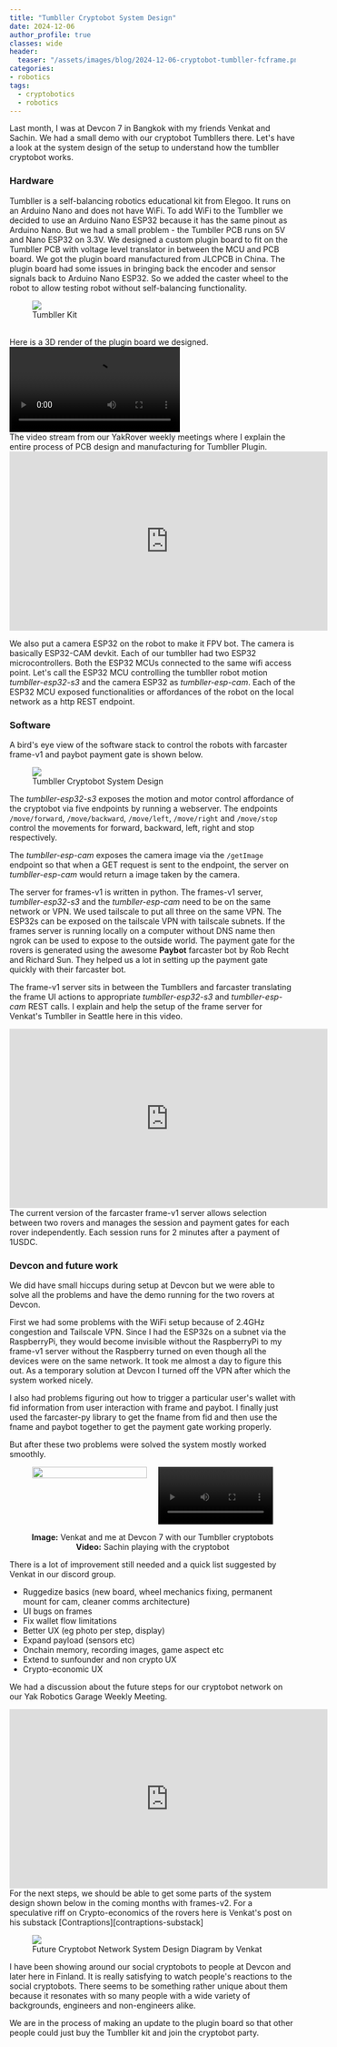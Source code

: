 ```yaml
---
title: "Tumbller Cryptobot System Design"
date: 2024-12-06
author_profile: true
classes: wide
header:
  teaser: "/assets/images/blog/2024-12-06-cryptobot-tumbller-fcframe.png"
categories:
- robotics
tags:
  - cryptobotics
  - robotics
---
```


Last month, I was at Devcon 7 in Bangkok with my friends Venkat and Sachin. We had a small demo with our cryptobot Tumbllers there. Let's have a look at the system design of the setup to understand how the tumbller cryptobot works.

### Hardware 

Tumbller is a self-balancing robotics educational kit from Elegoo. It runs on an Arduino Nano and does not have WiFi. To add WiFi to the Tumbller we decided to use an Arduino Nano ESP32 because it has the same pinout as Arduino Nano. But we had a small problem - the Tumbller PCB runs on 5V and Nano ESP32 on 3.3V. We designed a custom plugin board to fit on the Tumbller PCB with voltage level translator in between the MCU and PCB board. We got the plugin board manufactured from JLCPCB in China. The plugin board had some issues in bringing back the encoder and sensor signals back to Arduino Nano ESP32. So we added the caster wheel to the robot to allow testing robot without self-balancing functionality.

<figure>
    <a href="/assets/images/blog/2024-12-06-tumbller-kit.jpg"><img src="/assets/images/blog/2024-12-06-tumbller-kit.jpg"></a>
    <figcaption>Tumbller Kit</figcaption>
</figure>
<br>
Here is a 3D render of the plugin board we designed.
<br>
<video controls style="max-width:100%; height:auto;">
  <source src="{{ '/assets/videos/2024-12-06-cyptobot-tumbler-plugin.mp4' | relative_url }}" type="video/mp4">
  Your browser does not support the video tag.
</video>
<br>
The video stream from our YakRover weekly meetings where I explain the entire process of PCB design and manufacturing for Tumbller Plugin.
<br>
<iframe width="560" height="315" src="https://www.youtube-nocookie.com/embed/7VkJM0gVBCo?si=P90SUkcu1TfINJ7z&amp;start=105" title="YouTube video player" frameborder="0" allow="accelerometer; autoplay; clipboard-write; encrypted-media; gyroscope; picture-in-picture; web-share" referrerpolicy="strict-origin-when-cross-origin" allowfullscreen></iframe>
<br>

We also put a camera ESP32 on the robot to make it FPV bot. The camera is basically ESP32-CAM devkit. Each of our tumbller had two ESP32 microcontrollers. Both the ESP32 MCUs connected to the same wifi access point. Let's call the ESP32 MCU controlling the tumbller robot motion _tumbller-esp32-s3_ and the camera ESP32 as _tumbller-esp-cam_. Each of the ESP32 MCU exposed functionalities or affordances of the robot on the local network as a http REST endpoint.


### Software

A bird's eye view of the software stack to control the robots with farcaster frame-v1 and paybot payment gate is shown below. 

<figure>
    <a href="/assets/images/blog/2024-12-06-cryptobot-tumbller-fcframe.png"><img src="/assets/images/blog/2024-12-06-cryptobot-tumbller-fcframe.png"></a>
    <figcaption>Tumbller Cryptobot System Design</figcaption>
</figure>

The _tumbller-esp32-s3_ exposes the motion and motor control affordance of the cryptobot via five endpoints by running a webserver. The endpoints `/move/forward`, `/move/backward`, `/move/left`, `/move/right` and `/move/stop` control the movements for forward, backward, left, right and stop respectively.

The _tumbller-esp-cam_ exposes the camera image via the `/getImage` endpoint so that when a GET request is sent to the endpoint, the server on _tumbller-esp-cam_ would return a image taken by the camera. 

The server for frames-v1 is written in python. The frames-v1 server, _tumbller-esp32-s3_ and the _tumbller-esp-cam_ need to be on the same network or VPN. We used tailscale to put all three on the same VPN. The ESP32s can be exposed on the tailscale VPN with tailscale subnets. If the frames server is running locally on a computer without DNS name then ngrok can be used to expose to the outside world. The payment gate for the rovers is generated using the awesome __Paybot__ farcaster bot by Rob Recht and Richard Sun. They helped us a lot in setting up the payment gate quickly with their farcaster bot. 

The frame-v1 server sits in between the Tumbllers and farcaster translating the frame UI actions to appropriate _tumbller-esp32-s3_ and _tumbller-esp-cam_ REST calls. I explain and help the setup of the frame server for Venkat's Tumbller in Seattle here in this video.
<br>

<iframe width="560" height="315" src="https://www.youtube.com/embed/YMp6Q-V-Pxo?si=RupmGAWGCseMMLDd&amp;start=157" title="YouTube video player" frameborder="0" allow="accelerometer; autoplay; clipboard-write; encrypted-media; gyroscope; picture-in-picture; web-share" referrerpolicy="strict-origin-when-cross-origin" allowfullscreen></iframe>

<br>
The current version of the farcaster frame-v1 server allows selection between two rovers and manages the session and payment gates for each rover independently. Each session runs for 2 minutes after a payment of 1USDC. 

### Devcon and future work

We did have small hiccups during setup at Devcon but we were able to solve all the problems and have the demo running for the two rovers at Devcon. 

First we had some problems with the WiFi setup because of 2.4GHz congestion and Tailscale VPN. Since I had the ESP32s on a subnet via the RaspberryPi, they would become invisible without the RaspberryPi to my frame-v1 server without the Raspberry turned on even though all the devices were on the same network. It took me almost a day to figure this out. As a temporary solution at Devcon I turned off the VPN after which the system worked nicely.

I also had problems figuring out how to trigger a particular user's wallet with fid information from user interaction with frame and paybot. I finally just used the farcaster-py library to get the fname from fid and then use the fname and paybot together to get the payment gate working properly.

But after these two problems were solved the system mostly worked smoothly. 

<figure style="display: flex; gap: 20px; align-items: flex-start;">
    <div style="flex: 1;">
        <a href="/assets/images/blog/2024-12-06-devcon-pic.jpg">
            <img src="/assets/images/blog/2024-12-06-devcon-pic.jpg" style="width:100%; height:auto;">
        </a>
    </div>
    <div style="flex: 1;">
        <video controls style="width:100%; height:auto;">
            <source src="{{ '/assets/videos/2024-12-06-tumbller-sachin.mp4' | relative_url }}" type="video/mp4">
            Your browser does not support the video tag.
        </video>
    </div>
</figure>
<figcaption style="text-align: center; margin-top: 10px;">
    <strong>Image:</strong> Venkat and me at Devcon 7 with our Tumbller cryptobots<br>
    <strong>Video:</strong> Sachin playing with the cryptobot
</figcaption>

There is a lot of improvement still needed and a quick list suggested by Venkat in our discord group. 

* Ruggedize basics (new board, wheel mechanics fixing, permanent mount for cam, cleaner comms architecture)
* UI bugs on frames
* Fix wallet flow limitations
* Better UX (eg photo per step, display)
* Expand payload (sensors etc)
* Onchain memory, recording images, game aspect etc
* Extend to sunfounder and non crypto UX
* Crypto-economic UX


We had a discussion about the future steps for our cryptobot network on our Yak Robotics Garage Weekly Meeting.

<iframe width="560" height="315" src="https://www.youtube.com/embed/eGOfkMKiweY?si=64QiSXmJ8nzjieYn" title="YouTube video player" frameborder="0" allow="accelerometer; autoplay; clipboard-write; encrypted-media; gyroscope; picture-in-picture; web-share" referrerpolicy="strict-origin-when-cross-origin" allowfullscreen></iframe>

<br>
For the next steps, we should be able to get some parts of the system design shown below in the coming months with frames-v2.
For a speculative riff on Crypto-economics of the rovers here is Venkat's post on his substack [Contraptions][contraptions-substack]


<figure>
    <a href="/assets/images/blog/2024-12-06-cryptobot-network-sd.png"><img src="/assets/images/blog/2024-12-06-cryptobot-network-sd.png"></a>
    <figcaption>Future Cryptobot Network System Design Diagram by Venkat</figcaption>
</figure>

I have been showing around our social cryptobots to people at Devcon and later here in Finland. It is really satisfying to watch people's reactions to the social cryptobots. There seems to be something rather unique about them because it resonates with so many people with a wide variety of backgrounds, engineers and non-engineers alike.

We are in the process of making an update to the plugin board so that other people could just buy the Tumbller kit and join the cryptobot party. 


[contraptions-substack]: https://contraptions.venkateshrao.com/p/miniaturized-economies
